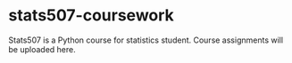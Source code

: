 # stats507-coursework
Stats507 is a Python course for statistics student. Course assignments will be uploaded here.
